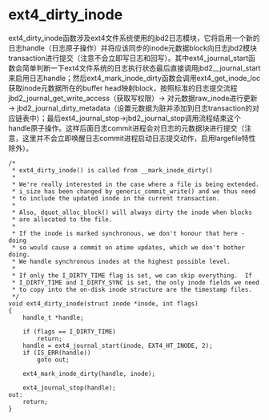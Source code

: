 # ext4_dirty_inode

ext4_dirty_inode函数涉及ext4文件系统使用的jbd2日志模块，它将启用一个新的日志handle（日志原子操作）并将应该同步的inode元数据block向日志jbd2模块transaction进行提交（注意不会立即写日志和回写）。其中ext4_journal_start函数会简单判断一下ext4文件系统的日志执行状态最后直接调用jbd2__journal_start来启用日志handle；然后ext4_mark_inode_dirty函数会调用ext4_get_inode_loc获取inode元数据所在的buffer head映射block，按照标准的日志提交流程jbd2_journal_get_write_access（获取写权限）-> 对元数据raw_inode进行更新 -> jbd2_journal_dirty_metadata（设置元数据为脏并添加到日志transaction的对应链表中）；最后ext4_journal_stop->jbd2_journal_stop调用流程结束这个handle原子操作。这样后面日志commit进程会对日志的元数据块进行提交（注意，这里并不会立即唤醒日志commit进程启动日志提交动作，启用largefile特性除外）。

```
/*
 * ext4_dirty_inode() is called from __mark_inode_dirty()
 *
 * We're really interested in the case where a file is being extended.
 * i_size has been changed by generic_commit_write() and we thus need
 * to include the updated inode in the current transaction.
 *
 * Also, dquot_alloc_block() will always dirty the inode when blocks
 * are allocated to the file.
 *
 * If the inode is marked synchronous, we don't honour that here - doing
 * so would cause a commit on atime updates, which we don't bother doing.
 * We handle synchronous inodes at the highest possible level.
 *
 * If only the I_DIRTY_TIME flag is set, we can skip everything.  If
 * I_DIRTY_TIME and I_DIRTY_SYNC is set, the only inode fields we need
 * to copy into the on-disk inode structure are the timestamp files.
 */
void ext4_dirty_inode(struct inode *inode, int flags)
{
	handle_t *handle;

	if (flags == I_DIRTY_TIME)
		return;
	handle = ext4_journal_start(inode, EXT4_HT_INODE, 2);
	if (IS_ERR(handle))
		goto out;

	ext4_mark_inode_dirty(handle, inode);

	ext4_journal_stop(handle);
out:
	return;
}
```
